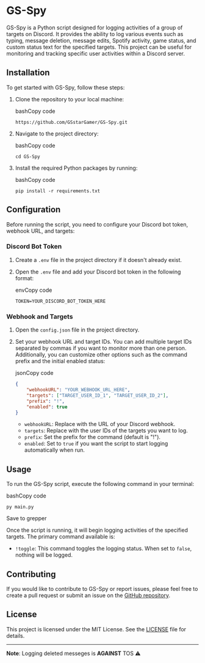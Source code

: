 
# GS-Spy

GS-Spy is a Python script designed for logging activities of a group of targets on Discord. It provides the ability to log various events such as typing, message deletion, message edits, Spotify activity, game status, and custom status text for the specified targets. This project can be useful for monitoring and tracking specific user activities within a Discord server.

## Installation

To get started with GS-Spy, follow these steps:

1.  Clone the repository to your local machine:
    
    bashCopy code
    
    `https://github.com/GSstarGamer/GS-Spy.git` 
    
2.  Navigate to the project directory:
    
    bashCopy code
    
    `cd GS-Spy` 
    
3.  Install the required Python packages by running:
    
    bashCopy code
    
    `pip install -r requirements.txt` 
    

## Configuration

Before running the script, you need to configure your Discord bot token, webhook URL, and targets:

### Discord Bot Token

1.  Create a `.env` file in the project directory if it doesn't already exist.
    
2.  Open the `.env` file and add your Discord bot token in the following format:
    
    envCopy code
    
    `TOKEN=YOUR_DISCORD_BOT_TOKEN_HERE` 
    

### Webhook and Targets

1.  Open the `config.json` file in the project directory.
    
2.  Set your webhook URL and target IDs. You can add multiple target IDs separated by commas if you want to monitor more than one person. Additionally, you can customize other options such as the command prefix and the initial enabled status:
    
    jsonCopy code
    
    ```json
    {
        "webhookURL": "YOUR_WEBHOOK_URL_HERE",
        "targets": ["TARGET_USER_ID_1", "TARGET_USER_ID_2"],
        "prefix": "!",
        "enabled": true
    }
    ```
    
    -   `webhookURL`: Replace with the URL of your Discord webhook.
    -   `targets`: Replace with the user IDs of the targets you want to log.
    -   `prefix`: Set the prefix for the command (default is "!").
    -   `enabled`: Set to `true` if you want the script to start logging automatically when run.

## Usage

To run the GS-Spy script, execute the following command in your terminal:

bashCopy code

`py main.py` 

Save to grepper

Once the script is running, it will begin logging activities of the specified targets. The primary command available is:

-   `!toggle`: This command toggles the logging status. When set to `false`, nothing will be logged.

## Contributing

If you would like to contribute to GS-Spy or report issues, please feel free to create a pull request or submit an issue on the [GitHub repository](https://github.com/GSstarGamer/GS-Spy).

## License

This project is licensed under the MIT License. See the [LICENSE](https://github.com/GSstarGamer/GS-Spy/blob/main/LICENSE) file for details.

----------

**Note**: Logging deleted messeges is **AGAINST** TOS ⚠️
